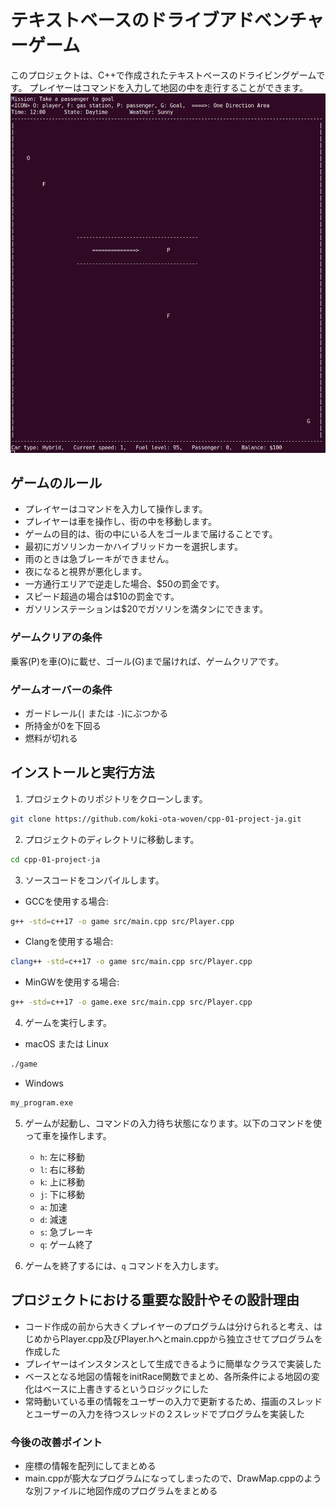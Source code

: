 # テキストベースのドライブアドベンチャーゲーム
このプロジェクトは、C++で作成されたテキストベースのドライビングゲームです。
プレイヤーはコマンドを入力して地図の中を走行することができます。
![game_screen](img/game_screen.png)


## ゲームのルール
- プレイヤーはコマンドを入力して操作します。
- プレイヤーは車を操作し、街の中を移動します。
- ゲームの目的は、街の中にいる人をゴールまで届けることです。
- 最初にガソリンカーかハイブリッドカーを選択します。
- 雨のときは急ブレーキができません。
- 夜になると視界が悪化します。
- 一方通行エリアで逆走した場合、$50の罰金です。
- スピード超過の場合は$10の罰金です。
- ガソリンステーションは$20でガソリンを満タンにできます。

### ゲームクリアの条件
乗客(P)を車(O)に載せ、ゴール(G)まで届ければ、ゲームクリアです。

### ゲームオーバーの条件
- ガードレール(`|` または `-`)にぶつかる
- 所持金が0を下回る
- 燃料が切れる


## インストールと実行方法
1. プロジェクトのリポジトリをクローンします。
```bash
git clone https://github.com/koki-ota-woven/cpp-01-project-ja.git
```


2. プロジェクトのディレクトリに移動します。
```bash
cd cpp-01-project-ja
````


3. ソースコードをコンパイルします。
- GCCを使用する場合:
```bash
g++ -std=c++17 -o game src/main.cpp src/Player.cpp
```

- Clangを使用する場合:
```bash
clang++ -std=c++17 -o game src/main.cpp src/Player.cpp
```

- MinGWを使用する場合:
```bash
g++ -std=c++17 -o game.exe src/main.cpp src/Player.cpp
```


4. ゲームを実行します。
- macOS または Linux
```bash
./game
```

- Windows
```bash
my_program.exe
```


5. ゲームが起動し、コマンドの入力待ち状態になります。以下のコマンドを使って車を操作します。
   - `h`: 左に移動
   - `l`: 右に移動
   - `k`: 上に移動
   - `j`: 下に移動
   - `a`: 加速
   - `d`: 減速
   - `s`: 急ブレーキ 
   - `q`: ゲーム終了


6. ゲームを終了するには、`q` コマンドを入力します。


## プロジェクトにおける重要な設計やその設計理由
- コード作成の前から大きくプレイヤーのプログラムは分けられると考え、はじめからPlayer.cpp及びPlayer.hへとmain.cppから独立させてプログラムを作成した
- プレイヤーはインスタンスとして生成できるように簡単なクラスで実装した
- ベースとなる地図の情報をinitRace関数でまとめ、各所条件による地図の変化はベースに上書きするというロジックにした
- 常時動いている車の情報をユーザーの入力で更新するため、描画のスレッドとユーザーの入力を待つスレッドの２スレッドでプログラムを実装した


### 今後の改善ポイント
- 座標の情報を配列にしてまとめる
- main.cppが膨大なプログラムになってしまったので、DrawMap.cppのような別ファイルに地図作成のプログラムをまとめる